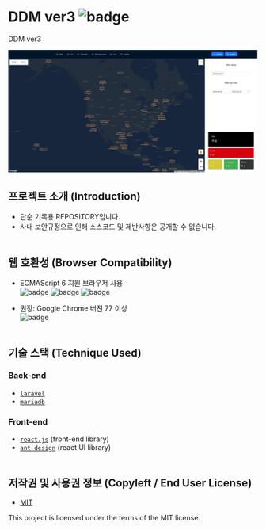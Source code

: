 # DDM ver3 ![badge](https://img.shields.io/badge/license-MIT-blue) 

DDM ver3

![Video Label](https://raw.githubusercontent.com/Changooo/project_DDMv3/main/thumbnail.png)


## 프로젝트 소개 (Introduction)

- 단순 기록용 REPOSITORY입니다. 
- 사내 보안규정으로 인해 소스코드 및 제반사항은 공개할 수 없습니다.
  <br/><br/>


## 웹 호환성 (Browser Compatibility)

- ECMAScript 6 지원 브라우저 사용  
  ![badge](https://img.shields.io/badge/chrome-51.0%2B-orange)
  ![badge](https://img.shields.io/badge/ie-15.0%2B-orange)
  ![badge](https://img.shields.io/badge/firefox-54.0%2B-orange)

- 권장: Google Chrome 버젼 77 이상  
  ![badge](https://img.shields.io/badge/chrome-77.0%2B-green)
  <br/><br/>

## 기술 스택 (Technique Used)

### Back-end

- [`laravel`](https://laravel.com/)
- [`mariadb`](https://mariadb.org/)

### Front-end

- [`react.js`](https://ko.reactjs.org/) (front-end library)
- [`ant design`](https://ant.design/) (react UI library)
  <br/><br/>

## 저작권 및 사용권 정보 (Copyleft / End User License)

- [MIT](https://github.com/osam2020-WEB/Sample-ProjectName-TeamName/blob/master/license.md)

This project is licensed under the terms of the MIT license.
